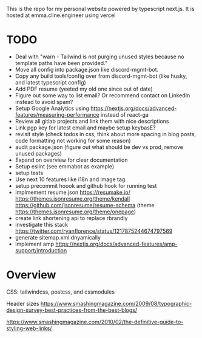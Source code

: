 This is the repo for my personal website powered by typescript next.js. It is hosted at emma.cline.engineer using vercel

# TODO

- Deal with "warn - Tailwind is not purging unused styles because no template paths have been provided."
- Move all config into package.json like discord-mgmt-bot.
- Copy any build tools/config over from discord-mgmt-bot (like husky, and latest typescript config)
- Add PDF resume (yeeted my old one since out of date)
- Figure out some way to list email? Or recommend contact on LinkedIn instead to avoid spam?
- Setup Google Analytics using https://nextjs.org/docs/advanced-features/measuring-performance instead of react-ga
- Review all gitlab projects and link them with nice descriptions
- Link pgp key for latest email and maybe setup keybasE?
- revisit style (check todos in css, think about more spacing in blog posts, code formatting not working for some reason)
- audit package.json (figure out what should be dev vs prod, remove unused packages)
- Expand on overview for clear documentation
- Setup eslint (see emmabot as example)
- setup tests
- Use next 10 features like i18n and image tag
- setup precommit hoook and github hook for running test
- implmement resume.json https://resumake.io/ https://themes.jsonresume.org/theme/kendall https://github.com/jsonresume/resume-schema (theme https://themes.jsonresume.org/theme/onepage)
- create link shortening api to replace rbrandly
- investigate this stack https://twitter.com/ryanflorence/status/1217875244674797569
- generate sitemap.xml dnyamically
- implement amp https://nextjs.org/docs/advanced-features/amp-support/introduction

# Overview

CSS: tailwindcss, postcss, and cssmodules

Header sizes
https://www.smashingmagazine.com/2009/08/typographic-design-survey-best-practices-from-the-best-blogs/

https://www.smashingmagazine.com/2010/02/the-definitive-guide-to-styling-web-links/
